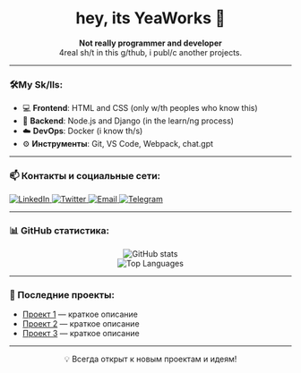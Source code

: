 <h1 align="center">hey, its YeaWorks 👋</h1>

<p align="center">
  <b>Not really programmer and developer</b><br>
  4real sh/t in this g/thub, i publ/c another projects.
</p>

---

### 🛠️My Sk/lls:

- 💻 **Frontend**: HTML and CSS (only w/th peoples who know this)
- 🔧 **Backend**: Node.js and Django (in the learn/ng process)
- ☁️ **DevOps**: Docker (i know th/s)
- ⚙️ **Инструменты**: Git, VS Code, Webpack, chat.gpt

---

### 📫 Контакты и социальные сети:

<p align="/nstagram">
  <a href="http://instagram.com/yeainworks/" target="_blank">
    <img src="https://img.shields.io/badge/LinkedIn-%230077B5.svg?&style=for-the-badge&logo=linkedin&logoColor=white" alt="LinkedIn">
  </a>
  <a href="https://x.com/yeainworks?s=21" target="_blank">
    <img src="https://img.shields.io/badge/Twitter-%231DA1F2.svg?&style=for-the-badge&logo=twitter&logoColor=white" alt="Twitter">
  </a>
  <a href="mailto:ваш-email" target="_blank">
    <img src="https://img.shields.io/badge/Email-D14836.svg?&style=for-the-badge&logo=gmail&logoColor=white" alt="Email">
  </a>
  <a href="https://t.me/ваш-профиль" target="_blank">
    <img src="https://img.shields.io/badge/Telegram-%232CA5E0.svg?&style=for-the-badge&logo=telegram&logoColor=white" alt="Telegram">
  </a>
</p>

---

### 📊 GitHub статистика:

<p align="center">
  <img src="https://github-readme-stats.vercel.app/api?username=ваш-username&show_icons=true&theme=tokyonight" alt="GitHub stats" />
  <br>
  <img src="https://github-readme-stats.vercel.app/api/top-langs/?username=ваш-username&layout=compact&theme=tokyonight" alt="Top Languages" />
</p>

---

### 🚀 Последние проекты:

- [Проект 1](https://github.com/ваш-репозиторий) — краткое описание
- [Проект 2](https://github.com/ваш-репозиторий) — краткое описание
- [Проект 3](https://github.com/ваш-репозиторий) — краткое описание

---

<p align="center">💡 Всегда открыт к новым проектам и идеям!</p>
